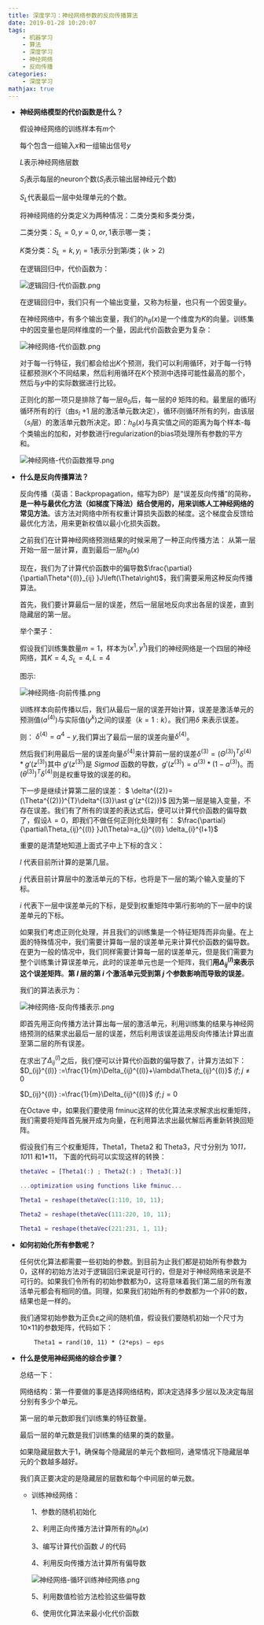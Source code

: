 ```yaml
---
title: 深度学习：神经网络参数的反向传播算法
date: 2019-01-28 10:20:07
tags:
    - 机器学习
    - 算法
    - 深度学习
    - 神经网络
    - 反向传播
categories:
    - 深度学习
mathjax: true
---
```


- **神经网络模型的代价函数是什么？**

    假设神经网络的训练样本有$m$个

    每个包含一组输入$x$和一组输出信号$y$

    $L$表示神经网络层数

    $S_I$表示每层的neuron个数($S_l$表示输出层神经元个数)

    $S_L$代表最后一层中处理单元的个数。

    将神经网络的分类定义为两种情况：二类分类和多类分类，

    二类分类：$S_L=0, y=0, or, 1$表示哪一类；

    $K$类分类：$S_L=k, y_i = 1$表示分到第$i$类；$(k>2)$

    在逻辑回归中，代价函数为：

    ![逻辑回归-代价函数.png](https://i.loli.net/2019/01/28/5c4e7148aeaab.png)

    在逻辑回归中，我们只有一个输出变量，又称为标量，也只有一个因变量$y$。

    在神经网络中，有多个输出变量，我们的$h_\theta(x)$是一个维度为$K$的向量。训练集中的因变量也是同样维度的一个量，因此代价函数会更为复杂：

    ![神经网络-代价函数.png](https://i.loli.net/2019/01/28/5c4e7148e26b9.png)

    对于每一行特征，我们都会给出$K$个预测，我们可以利用循环，对于每一行特征都预测$K$个不同结果，然后利用循环在$K$个预测中选择可能性最高的那个，然后与$y$中的实际数据进行比较。

    正则化的那一项只是排除了每一层$\theta_0​$后，每一层的$\theta​$ 矩阵的和。最里层的循环$j​$循环所有的行（由$s_l​$ +1 层的激活单元数决定），循环$i​$则循环所有的列，由该层（$s_l​$层）的激活单元数所决定。即：$h_\theta(x)​$与真实值之间的距离为每个样本-每个类输出的加和，对参数进行regularization的bias项处理所有参数的平方和。

    ![神经网络-代价函数推导.png](https://i.loli.net/2019/01/28/5c4e71496f005.png)

- **什么是反向传播算法？**

    反向传播（英语：Backpropagation，缩写为BP）是“误差反向传播”的简称，**是一种与最优化方法（如梯度下降法）结合使用的，用来训练人工神经网络的常见方法**。该方法对网络中所有权重计算损失函数的梯度。这个梯度会反馈给最优化方法，用来更新权值以最小化损失函数。

    之前我们在计算神经网络预测结果的时候采用了一种正向传播方法：
    从第一层开始一层一层计算，直到最后一层$h_\theta(x)$

    现在，我们为了计算代价函数中的偏导数$\frac{\partial}{\partial\Theta^{(l)}_{ij} }J\left(\Theta\right)$，我们需要采用这种反向传播算法。

    首先，我们要计算最后一层的误差，然后一层层地反向求出各层的误差，直到隐藏层的第一层。

    举个栗子：

    假设我们训练集数量$m=1$，样本为$(x^{1},y^{1})$我们的神经网络是一个四层的神经网络，其$K=4,S_L=4,L=4$

    图示:

    ![神经网络-向前传播.png](https://i.loli.net/2019/01/28/5c4e714970723.png)

    训练样本向前传播以后，我们从最后一层的误差开始计算，误差是激活单元的预测值$(a^{(4)})$与实际值$(y^{k})$之间的误差（$k=1:k$）。我们用$\delta$ 来表示误差。

    则： $\delta^{(4)}=a^4-y$,我们算出了最后一层的误差向量$\delta ^{(4)}$。

    然后我们利用最后一层的误差向量$\delta ^{(4)}$来计算前一层的误差$\delta^{(3)}=\left({\Theta^{(3)} }\right)^{T}\delta^{(4)}\ast g'\left(z^{(3)}\right)$其中 $g'(z^{(3)})$是 $Sigmod$ 函数的导数，$g'(z^{(3)})=a^{(3)}\ast(1-a^{(3)})$。而$(θ^{(3)})^{T}\delta^{(4)}$则是权重导致的误差的和。

    下一步是继续计算第二层的误差： $ \delta^{(2)}=(\Theta^{(2)})^{T}\delta^{(3)}\ast g'(z^{(2)})$ 因为第一层是输入变量，不存在误差。我们有了所有的误差的表达式后，便可以计算代价函数的偏导数了，假设$λ=0$，即我们不做任何正则化处理时有： $\frac{\partial}{\partial\Theta_{ij}^{(l)} }J(\Theta)=a_{j}^{(l)} \delta_{i}^{l+1}$

    重要的是清楚地知道上面式子中上下标的含义：

    $l$ 代表目前所计算的是第几层。

    $j$ 代表目前计算层中的激活单元的下标，也将是下一层的第$j$个输入变量的下标。

    $i$ 代表下一层中误差单元的下标，是受到权重矩阵中第$i$行影响的下一层中的误差单元的下标。

    如果我们考虑正则化处理，并且我们的训练集是一个特征矩阵而非向量。在上面的特殊情况中，我们需要计算每一层的误差单元来计算代价函数的偏导数。在更为一般的情况中，我们同样需要计算每一层的误差单元，但是我们需要为整个训练集计算误差单元，此时的误差单元也是一个矩阵，我们**用$\Delta^{(l)}_{ij}$来表示这个误差矩阵**。**第 $l$ 层的第 $i$ 个激活单元受到第 $j$ 个参数影响而导致的误差**。

    我们的算法表示为：

    ![神经网络-反向传播表示.png](https://i.loli.net/2019/01/28/5c4e71493b34f.png)

    即首先用正向传播方法计算出每一层的激活单元，利用训练集的结果与神经网络预测的结果求出最后一层的误差，然后利用该误差运用反向传播法计算出直至第二层的所有误差。

    在求出了$\Delta_{ij}^{(l)}$之后，我们便可以计算代价函数的偏导数了，计算方法如下： $D_{ij}^{(l)} :=\frac{1}{m}\Delta_{ij}^{(l)}+\lambda\Theta_{ij}^{(l)}$ ${if}; j \neq 0$

    $D_{ij}^{(l)} :=\frac{1}{m}\Delta_{ij}^{(l)}$ ${if}; j = 0$

    在Octave 中，如果我们要使用 fminuc这样的优化算法来求解求出权重矩阵，我们需要将矩阵首先展开成为向量，在利用算法求出最优解后再重新转换回矩阵。

    假设我们有三个权重矩阵，Theta1，Theta2 和 Theta3，尺寸分别为 10*11，10*11 和1*11， 下面的代码可以实现这样的转换：
    
    ```matlab
    thetaVec = [Theta1(:) ; Theta2(:) ; Theta3(:)]

    ...optimization using functions like fminuc...

    Theta1 = reshape(thetaVec(1:110, 10, 11);

    Theta2 = reshape(thetaVec(111:220, 10, 11);

    Theta1 = reshape(thetaVec(221:231, 1, 11);
    ```
    
- **如何初始化所有参数呢？**

    任何优化算法都需要一些初始的参数。到目前为止我们都是初始所有参数为0，这样的初始方法对于逻辑回归来说是可行的，但是对于神经网络来说是不可行的。如果我们令所有的初始参数都为0，这将意味着我们第二层的所有激活单元都会有相同的值。同理，如果我们初始所有的参数都为一个非0的数，结果也是一样的。

    我们通常初始参数为正负ε之间的随机值，假设我们要随机初始一个尺寸为10×11的参数矩阵，代码如下：

    ```
        Theta1 = rand(10, 11) * (2*eps) – eps
    ```

- **什么是使用神经网络的综合步骤？**

    总结一下：

    网络结构：第一件要做的事是选择网络结构，即决定选择多少层以及决定每层分别有多少个单元。

    第一层的单元数即我们训练集的特征数量。

    最后一层的单元数是我们训练集的结果的类的数量。

    如果隐藏层数大于1，确保每个隐藏层的单元个数相同，通常情况下隐藏层单元的个数越多越好。

    我们真正要决定的是隐藏层的层数和每个中间层的单元数。

    - 训练神经网络：

        1、参数的随机初始化

        2、利用正向传播方法计算所有的$h_{\theta}(x)$

        3、编写计算代价函数 $J$ 的代码

        4、利用反向传播方法计算所有偏导数

        ![神经网络-循环训练神经网络.png](https://i.loli.net/2019/01/28/5c4e71493676c.png)

        5、利用数值检验方法检验这些偏导数

        6、使用优化算法来最小化代价函数

